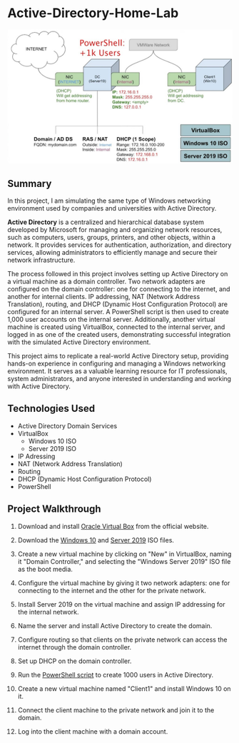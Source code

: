 # Active-Directory-Home-Lab
![Alt text](active_directory_diagram.jpg)
## Summary
In this project, I am simulating the same type of Windows networking environment used by companies and universities with Active Directory.

**Active Directory** is a centralized and hierarchical database system developed by Microsoft for managing and organizing network resources, such as computers, users, groups, printers, and other objects, within a network. It provides services for authentication, authorization, and directory services, allowing administrators to efficiently manage and secure their network infrastructure.

The process followed in this project involves setting up Active Directory on a virtual machine as a domain controller. Two network adapters are configured on the domain controller: one for connecting to the internet, and another for internal clients. IP addressing, NAT (Network Address Translation), routing, and DHCP (Dynamic Host Configuration Protocol) are configured for an internal server. A PowerShell script is then used to create 1,000 user accounts on the internal server. Additionally, another virtual machine is created using VirtualBox, connected to the internal server, and logged in as one of the created users, demonstrating successful integration with the simulated Active Directory environment.

This project aims to replicate a real-world Active Directory setup, providing hands-on experience in configuring and managing a Windows networking environment. It serves as a valuable learning resource for IT professionals, system administrators, and anyone interested in understanding and working with Active Directory.

## Technologies Used

- Active Directory Domain Services
- VirtualBox
  - Windows 10 ISO
  - Server 2019 ISO
- IP Adressing
- NAT (Network Address Translation)
- Routing
- DHCP (Dynamic Host Configuration Protocol)
- PowerShell

## Project Walkthrough

 1. Download and install [Oracle Virtual Box](https://www.virtualbox.org/) from the official website.

 2. Download the [Windows 10](https://www.microsoft.com/en-us/software-download/windows10ISO) and [Server 2019](https://www.microsoft.com/en-us/evalcenter/evaluate-windows-server-2019) ISO files. 

 4. Create a new virtual machine by clicking on "New" in VirtualBox, naming it "Domain Controller," and selecting the "Windows Server 2019" ISO file as the boot media.

 5. Configure the virtual machine by giving it two network adapters: one for connecting to the internet and the other for the private network.

 6. Install Server 2019 on the virtual machine and assign IP addressing for the internal network.

 7. Name the server and install Active Directory to create the domain.

 8. Configure routing so that clients on the private network can access the internet through the domain controller.

 9. Set up DHCP on the domain controller.

 10. Run the [PowerShell script](https://github.com/joshmadakor1/AD_PS) to create 1000 users in Active Directory.
 
 11. Create a new virtual machine named "Client1" and install Windows 10 on it.

 12. Connect the client machine to the private network and join it to the domain.

 13. Log into the client machine with a domain account.
<!--
# Active-Directory-Home-Lab

## Summary
In this project, I am simulating the same type of Windows netowrking environment used by companies and universities with Active Directory. 

**Active Directory** is a centralized and hierarchical database system developed by Microsoft for managing and organizing network resources, such as computers, users, groups, printers, and other objects, within a network. It provides services for authentication, authorization, and directory services, allowing administrators to efficiently manage and secure their network infrastructure.

 ## Summary

In this project, I've created an Active Directory home lab to simulate a Windows networking environment akin to those used by organizations. Through setting up Active Directory on a virtual machine as a domain controller, I've established a centralized system for managing and organizing network resources.

To facilitate connectivity and access, I've configured two network adaptors on the domain controller, segregating one for internet access and the other for internal clients. Additionally, I've handled IP addressing, configured NAT (Network Address Translation), routing, and DHCP (Dynamic Host Configuration Protocol) for an internal server.

Taking advantage of PowerShell automation, I executed a script to efficiently generate 1,000 users on the internal server, enabling scalability and testing scenarios with a large user base. Furthermore, I expanded the lab environment by creating another virtual machine using VirtualBox, establishing connectivity to the internal server, and successfully logging in as one of the users.

Through this process, I've not only simulated the complexities of an Active Directory environment but also gained practical experience in network administration, server configuration, and user management. This GitHub repository serves as a comprehensive guide and resource for setting up and understanding Active Directory in a home lab environment.





I set up a virtual machine on Azure with a publically routable IP address and configure the firewalls to allow hackers from anywhere to attempt to log in. Then, I use a Geolocation API with a powershell script to extract the IP addresses of hackers and display them on a Sentiel world map.

## Technologies Used

- Azure
  - Virtual Machine
  - Log Analytics
  - Security Center
  - Sentinel
- Windows Defender Firewall
- Powershell
- Event Viewer
- [ipgeolocation.io](https://ipgeolocation.io/) API Key

## Project Walk-through
 1. Create Azure Subscription
 2. Create Virtual Machine
 3. Publicly route VM IP address
 4. Create Log Analytics Workspace
 5. Enable gathering of VM logs in Security Center
 6. Connect Log Analytics to VM
 7. Setup Azure Sentinel
 8. Log into VM with Remote Desktop
 9. Observe Event viewer Logs in VM
 10. Disable firewall on VM
 11. Run powershell script
 12. Get Geolocation.io API Key to convert hacker IP addresses int Geo data with script
 13. Create custom log in Log Analytics Workspace to manage Geo data
 14. Extract fields from raw custom log data
 15. Setup map in Sentinel with Latitude and Longitude
 16. Display data on map

## The Result
